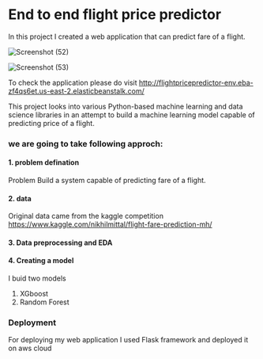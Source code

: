 # End to end flight price predictor

In this project I created a web application that can predict fare of a flight. 

![Screenshot (52)](https://user-images.githubusercontent.com/54037847/103127160-b1729200-46b6-11eb-85b5-5e3ffcf179cb.png)

![Screenshot (53)](https://user-images.githubusercontent.com/54037847/103127299-365dab80-46b7-11eb-8540-01e8be26f2b5.png)


To check the application please do visit http://flightpricepredictor-env.eba-zf4qs6et.us-east-2.elasticbeanstalk.com/

This project looks into various Python-based machine learning and data science libraries in an attempt to build a machine learning model capable of predicting price of a flight.

### we are going to take following approch:

#### 1. problem defination 
Problem Build a system capable of predicting fare of a flight.

#### 2. data 
Original data came from the kaggle competition https://www.kaggle.com/nikhilmittal/flight-fare-prediction-mh/

#### 3. Data preprocessing and EDA

#### 4. Creating a model
I buid two models 
1. XGboost
2. Random Forest

### Deployment
For deploying my web application I used Flask framework and deployed it on aws cloud
